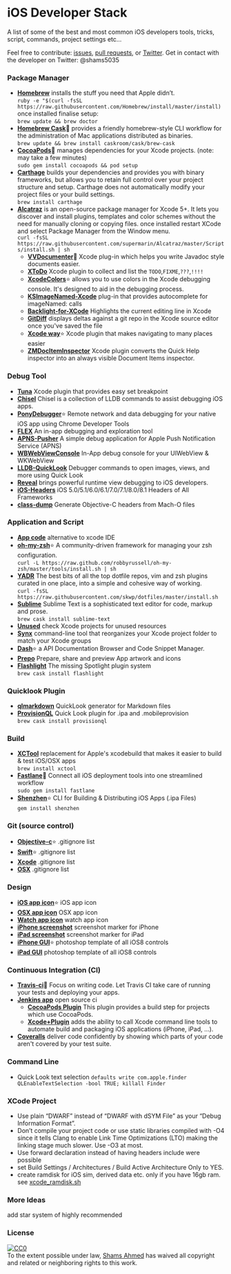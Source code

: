 # iOS Developer Stack
A list of some of the best and most common iOS developers tools, tricks, script, commands, project settings etc...

Feel free to contribute: [issues](https://github.com/shams-ahmed/ios-developers-stack/issues), [pull requests](https://github.com/shams-ahmed/ios-developers-stack/pulls), or [Twitter](https://twitter.com/shams5035). Get in contact with the developer on Twitter: @shams5035

### Package Manager
* [**Homebrew**](http://brew.sh/) installs the stuff you need that Apple didn’t.   
```ruby -e "$(curl -fsSL https://raw.githubusercontent.com/Homebrew/install/master/install)```  
once installed finalise setup:  
```brew update && brew doctor```
* [**Homebrew Cask**](http://caskroom.io/):star2: provides a friendly homebrew-style CLI workflow for the administration of Mac applications distributed as binaries.  
```brew update && brew install caskroom/cask/brew-cask```
* [**CocoaPods**](https://github.com/CocoaPods/CocoaPods):star2: manages dependencies for your Xcode projects. (note: may take a few minutes)  
```sudo gem install cocoapods && pod setup``` 
* [**Carthage**](https://github.com/Carthage/Carthage)  builds your dependencies and provides you with binary frameworks, but allows you to retain full control over your project structure and setup. Carthage does not automatically modify your project files or your build settings.  
```brew install carthage```  
* [**Alcatraz**](http://alcatraz.io/) is an open-source package manager for Xcode 5+. It lets you discover and install plugins, templates and color schemes without the need for manually cloning or copying files. once installed restart XCode and select Package Manager from the Window menu.  
```curl -fsSL https://raw.githubusercontent.com/supermarin/Alcatraz/master/Scripts/install.sh | sh```  
	* [**VVDocumenter**](https://github.com/onevcat/VVDocumenter-Xcode):star2: Xcode plug-in which helps you write Javadoc style documents easier.  
	* [**XToDo**](https://github.com/trawor/XToDo)  Xcode plugin to collect and list the `TODO`,`FIXME`,`???`,`!!!!`
	* [**XcodeColors**](https://github.com/robbiehanson/XcodeColors):star: allows you to use colors in the Xcode debugging console. It's designed to aid in the debugging process.  
	* [**KSImageNamed-Xcode**](https://github.com/ksuther/KSImageNamed-Xcode)  plug-in that provides autocomplete for imageNamed: calls 
	* [**Backlight-for-XCode**](https://github.com/limejelly/Backlight-for-XCode)  Highlights the current editing line in Xcode 
	* [**GitDiff**](https://github.com/johnno1962/GitDiff) displays deltas against a git repo in the Xcode source editor once you've saved the file 
	* [**Xcode way**](https://github.com/onmyway133/XcodeWay):star: Xcode plugin that makes navigating to many places easier  
	* [**ZMDocItemInspector**](https://github.com/zolomatok/ZMDocItemInspector) Xcode plugin converts the Quick Help inspector into an always visible Document Items inspector.
 

### Debug Tool  
* [**Tuna**](https://github.com/dealforest/Tuna) Xcode plugin that provides easy set breakpoint  
* [**Chisel**](https://github.com/facebook/chisel)  Chisel is a collection of LLDB commands to assist debugging iOS apps.  
* [**PonyDebugger**](https://github.com/square/PonyDebugger):star: Remote network and data debugging for your native iOS app using Chrome Developer Tools  
* [**FLEX**](https://github.com/Flipboard/FLEX) An in-app debugging and exploration tool  
* [**APNS-Pusher**](https://github.com/blommegard/APNS-Pusher) A simple debug application for Apple Push Notification Service (APNS)  
* [**WBWebViewConsole**](https://github.com/Naituw/WBWebViewConsole) In-App debug console for your UIWebView & WKWebView  
* [**LLDB-QuickLook**](https://github.com/ryanolsonk/LLDB-QuickLook) Debugger commands to open images, views, and more using Quick Look  
* [**Reveal**](http://revealapp.com/) brings powerful runtime view debugging to iOS developers.  
* [**iOS-Headers**](https://github.com/MP0w/iOS-Headers) iOS 5.0/5.1/6.0/6.1/7.0/7.1/8.0/8.1 Headers of All Frameworks  
* [**class-dump**](https://github.com/nygard/class-dump) Generate Objective-C headers from Mach-O files


### Application and Script  
* [**App code**](https://www.jetbrains.com/objc/) alternative to xcode IDE  
* [**oh-my-zsh**](https://github.com/robbyrussell/oh-my-zsh):star: A community-driven framework for managing your zsh configuration.  
```curl -L https://raw.github.com/robbyrussell/oh-my-zsh/master/tools/install.sh | sh```  
* [**YADR**](https://github.com/skwp/dotfiles) The best bits of all the top dotfile repos, vim and zsh plugins curated in one place, into a simple and cohesive way of working.   
```curl -fsSL https://raw.githubusercontent.com/skwp/dotfiles/master/install.sh```  
* [**Sublime**](http://www.sublimetext.com/) Sublime Text is a sophisticated text editor for code, markup and prose.   
```brew cask install sublime-text```  
* [**Unused**](http://jeffhodnett.github.io/Unused/) check Xcode projects for unused resources  
* [**Synx**](https://github.com/venmo/synx) command-line tool that reorganizes your Xcode project folder to match your Xcode groups 
* [**Dash**](https://kapeli.com/dash):star: a API Documentation Browser and Code Snippet Manager.  
* [**Prepo**](http://wearemothership.com/work/prepo/) Prepare, share and preview App artwork and icons  
* [**Flashlight**](https://github.com/nate-parrott/Flashlight) The missing Spotlight plugin system  
```brew cask install flashlight```  


### Quicklook Plugin
* [**qlmarkdown**](https://github.com/toland/qlmarkdown) QuickLook generator for Markdown files
* [**ProvisionQL**](https://github.com/ealeksandrov/ProvisionQL) Quick Look plugin for .ipa and .mobileprovision   
```brew cask install provisionql```  


### Build
* [**XCTool**](https://github.com/facebook/xctool) replacement for Apple's xcodebuild that makes it easier to build & test iOS/OSX apps  
```brew install xctool```
* [**Fastlane**](https://github.com/KrauseFx/fastlane):star2: Connect all iOS deployment tools into one streamlined workflow  
```sudo gem install fastlane```
* [**Shenzhen**](https://github.com/nomad/shenzhen):star: CLI for Building & Distributing iOS Apps (.ipa Files)  
```gem install shenzhen```


### Git (source control)
* [**Objective-c**](https://github.com/github/gitignore/blob/master/Objective-C.gitignore):star: .gitignore list  
* [**Swift**](https://github.com/github/gitignore/blob/master/Swift.gitignore):star: .gitignore list  
* [**Xcode**](https://github.com/github/gitignore/blob/master/Global/Xcode.gitignore) .gitignore list  
* [**OSX**](https://github.com/github/gitignore/blob/master/Global/OSX.gitignore) .gitignore list  


### Design 
* [**iOS app icon**](http://appicontemplate.com/ios8):star: iOS app icon
* [**OSX app icon**](http://appicontemplate.com/osx) OSX app icon
* [**Watch app icon**](http://appicontemplate.com/watch) watch app icon
* [**iPhone screenshot**](http://appicontemplate.com/iphonescreenshot) screenshot marker for iPhone
* [**iPad screenshot**](http://appicontemplate.com/ipadscreenshot) screenshot marker for iPad
* [**iPhone GUI**](http://www.teehanlax.com/tools/iphone/):star: photoshop template of all iOS8 controls
* [**iPad GUI**](http://www.teehanlax.com/tools/ipad/) photoshop template of all iOS8 controls


### Continuous Integration (CI)
* [**Travis-ci**](https://travis-ci.com/):star2: Focus on writing code. Let Travis CI take care of running your tests and deploying your apps.  
* [**Jenkins app**](https://github.com/stisti/jenkins-app) open source ci  
	* [**CocoaPods Plugin**](https://wiki.jenkins-ci.org/display/JENKINS/CocoaPods+Plugin) This plugin provides a build step for projects which use CocoaPods.
	* [**Xcode+Plugin**](https://wiki.jenkins-ci.org/display/JENKINS/Xcode+Plugin) adds the ability to call Xcode command line tools to automate build and packaging iOS applications (iPhone, iPad, ...).  
* [**Coveralls**](https://coveralls.io/) deliver code confidently by showing which parts of your code aren't covered by your test suite.  


### Command Line
* Quick Look text selection
```defaults write com.apple.finder QLEnableTextSelection -bool TRUE; killall Finder```


### XCode Project
* Use plain “DWARF” instead of “DWARF with dSYM File” as your “Debug Information Format”.
* Don’t compile your project code or use static libraries compiled with -O4 since it tells Clang to enable Link Time Optimizations (LTO) making the linking stage much slower. Use -O3 at most.
* Use forward declaration instead of having headers include were possible
* set Build Settings / Architectures / Build Active Architecture Only to YES.
* create ramdisk for iOS sim, derived data etc. only if you have 16gb ram. see [xcode_ramdisk.sh](https://gist.github.com/skeeet/2367298)


### More Ideas
add star system of highly recommended


### License
[![CC0](http://i.creativecommons.org/p/zero/1.0/88x31.png)](http://creativecommons.org/publicdomain/zero/1.0/)  
To the extent possible under law, [Shams Ahmed](https://twitter.com/shams5035) has waived all copyright and related or neighboring rights to this work.  

